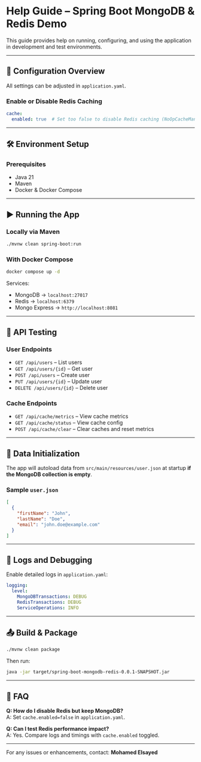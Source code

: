 # Help Guide – Spring Boot MongoDB & Redis Demo

This guide provides help on running, configuring, and using the application in development and test environments.

---

## 🔧 Configuration Overview

All settings can be adjusted in `application.yaml`.

### Enable or Disable Redis Caching

```yaml
cache:
  enabled: true  # Set too false to disable Redis caching (NoOpCacheManager will be used)
```

---

## 🛠 Environment Setup

### Prerequisites

- Java 21
- Maven
- Docker & Docker Compose

---

## ▶️ Running the App

### Locally via Maven

```bash
./mvnw clean spring-boot:run
```

### With Docker Compose

```bash
docker compose up -d
```

Services:

- MongoDB → `localhost:27017`
- Redis → `localhost:6379`
- Mongo Express → `http://localhost:8081`

---

## 🧪 API Testing

### User Endpoints

- `GET /api/users` – List users
- `GET /api/users/{id}` – Get user
- `POST /api/users` – Create user
- `PUT /api/users/{id}` – Update user
- `DELETE /api/users/{id}` – Delete user

### Cache Endpoints

- `GET /api/cache/metrics` – View cache metrics
- `GET /api/cache/status` – View cache config
- `POST /api/cache/clear` – Clear caches and reset metrics

---

## 🔄 Data Initialization

The app will autoload data from `src/main/resources/user.json` at startup **if the MongoDB collection is empty**.

### Sample `user.json`

```json
[
  {
    "firstName": "John",
    "lastName": "Doe",
    "email": "john.doe@example.com"
  }
]
```

---

## 🐞 Logs and Debugging

Enable detailed logs in `application.yaml`:

```yaml
logging:
  level:
    MongoDBTransactions: DEBUG
    RedisTransactions: DEBUG
    ServiceOperations: INFO
```

---

## 📤 Build & Package

```bash
./mvnw clean package
```

Then run:

```bash
java -jar target/spring-boot-mongodb-redis-0.0.1-SNAPSHOT.jar
```

---

## 🙋 FAQ

**Q: How do I disable Redis but keep MongoDB?**  
A: Set `cache.enabled=false` in `application.yaml`.

**Q: Can I test Redis performance impact?**  
A: Yes. Compare logs and timings with `cache.enabled` toggled.

---

For any issues or enhancements, contact: **Mohamed Elsayed**